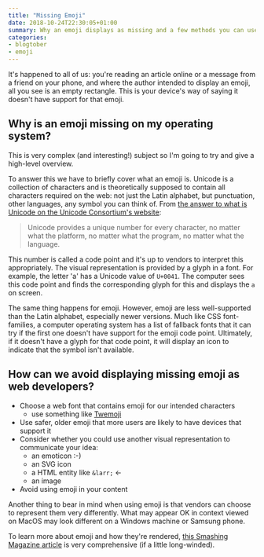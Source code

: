 ```yaml
---
title: "Missing Emoji"
date: 2018-10-24T22:30:05+01:00
summary: Why an emoji displays as missing and a few methods you can use as a developer to avoid it happening in your app.
categories:
- blogtober
- emoji
---
```


It's happened to all of us: you're reading an article online or a message from a friend on your phone, and where the author intended to display an emoji, all you see is an empty rectangle. This is your device's way of saying it doesn't have support for that emoji.

## Why is an emoji missing on my operating system?

This is very complex (and interesting!) subject so I'm going to try and give a high-level overview.

To answer this we have to briefly cover what an emoji is. Unicode is a collection of characters and is theoretically supposed to contain all characters required on the web: not just the Latin alphabet, but punctuation, other languages, any symbol you can think of. From [the answer to what is Unicode on the Unicode Consortium's website](http://unicode.org/standard/WhatIsUnicode.html):

> Unicode provides a unique number for every character, no matter what the platform, no matter what the program, no matter what the language.

This number is called a code point and it's up to vendors to interpret this appropriately. The visual representation is provided by a glyph in a font. For example, the letter 'a' has a Unicode value of `U+0041`. The computer sees this code point and finds the corresponding glyph for this and displays the `a` on screen.

The same thing happens for emoji. However, emoji are less well-supported than the Latin alphabet, especially newer versions. Much like CSS font-families, a computer operating system has a list of fallback fonts that it can try if the first one doesn't have support for the emoji code point. Ultimately, if it doesn't have a glyph for that code point, it will display an icon to indicate that the symbol isn't available.

## How can we avoid displaying missing emoji as web developers?

- Choose a web font that contains emoji for our intended characters
    - use something like [Twemoji](https://github.com/twitter/twemoji)
- Use safer, older emoji that more users are likely to have devices that support it
- Consider whether you could use another visual representation to communicate your idea:
    - an emoticon :-)
    - an SVG icon
    - a HTML entity like `&larr;` &larr;
    - an image
- Avoid using emoji in your content

Another thing to bear in mind when using emoji is that vendors can choose to represent them very differently. What may appear OK in context viewed on MacOS may look different on a Windows machine or Samsung phone.

To learn more about emoji and how they're rendered, [this Smashing Magazine article](https://www.smashingmagazine.com/2016/11/character-sets-encoding-emoji/) is very comprehensive (if a little long-winded).
